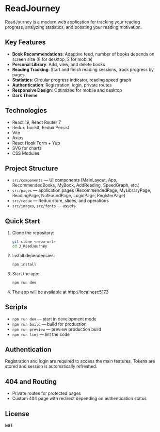 # ReadJourney

ReadJourney is a modern web application for tracking your reading progress, analyzing statistics, and boosting your reading motivation.

## Key Features

- **Book Recommendations**: Adaptive feed, number of books depends on screen size (8 for desktop, 2 for mobile)
- **Personal Library**: Add, view, and delete books
- **Reading Tracking**: Start and finish reading sessions, track progress by pages
- **Statistics**: Circular progress indicator, reading speed graph
- **Authentication**: Registration, login, private routes
- **Responsive Design**: Optimized for mobile and desktop
- **Dark Theme**

## Technologies

- React 19, React Router 7
- Redux Toolkit, Redux Persist
- Vite
- Axios
- React Hook Form + Yup
- SVG for charts
- CSS Modules

## Project Structure

- `src/components` — UI components (MainLayout, App, RecommendedBooks, MyBook, AddReading, SpeedGraph, etc.)
- `src/pages` — application pages (RecommendedPage, MyLibraryPage, ReadingPage, NotFoundPage, LoginPage, RegisterPage)
- `src/redux` — Redux store, slices, and operations
- `src/images`, `src/fonts` — assets

## Quick Start

1. Clone the repository:
   ```sh
   git clone <repo-url>
   cd 3_ReadJourney
   ```
2. Install dependencies:
   ```sh
   npm install
   ```
3. Start the app:
   ```sh
   npm run dev
   ```
4. The app will be available at http://localhost:5173

## Scripts

- `npm run dev` — start in development mode
- `npm run build` — build for production
- `npm run preview` — preview production build
- `npm run lint` — lint the code

## Authentication

Registration and login are required to access the main features. Tokens are stored and session is automatically refreshed.

## 404 and Routing

- Private routes for protected pages
- Custom 404 page with redirect depending on authentication status

## License

MIT
